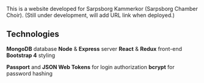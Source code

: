 This is a website developed for Sarpsborg Kammerkor (Sarpsborg Chamber Choir).
(Still under development, will add URL link when deployed.)

## Technologies

**MongoDB** database
**Node** & **Express** server
**React** & **Redux** front-end
**Bootstrap 4** styling

**Passport** and **JSON Web Tokens** for login authorization
**bcrypt** for password hashing
